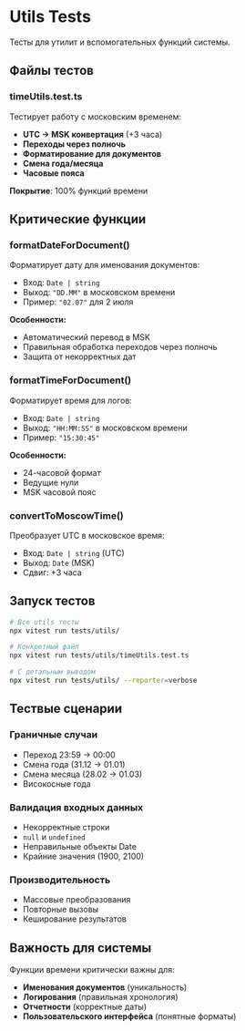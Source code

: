 # Utils Tests

Тесты для утилит и вспомогательных функций системы.

## Файлы тестов

### timeUtils.test.ts
Тестирует работу с московским временем:
- **UTC → MSK конвертация** (+3 часа)
- **Переходы через полночь**
- **Форматирование для документов**
- **Смена года/месяца**
- **Часовые пояса**

**Покрытие**: 100% функций времени

## Критические функции

### formatDateForDocument()
Форматирует дату для именования документов:
- Вход: `Date | string`
- Выход: `"DD.MM"` в московском времени
- Пример: `"02.07"` для 2 июля

**Особенности:**
- Автоматический перевод в MSK
- Правильная обработка переходов через полночь
- Защита от некорректных дат

### formatTimeForDocument()
Форматирует время для логов:
- Вход: `Date | string`
- Выход: `"HH:MM:SS"` в московском времени
- Пример: `"15:30:45"`

**Особенности:**
- 24-часовой формат
- Ведущие нули
- MSK часовой пояс

### convertToMoscowTime()
Преобразует UTC в московское время:
- Вход: `Date | string` (UTC)
- Выход: `Date` (MSK)
- Сдвиг: +3 часа

## Запуск тестов

```bash
# Все utils тесты
npx vitest run tests/utils/

# Конкретный файл
npx vitest run tests/utils/timeUtils.test.ts

# С детальным выводом
npx vitest run tests/utils/ --reporter=verbose
```

## Тествые сценарии

### Граничные случаи
- Переход 23:59 → 00:00
- Смена года (31.12 → 01.01)
- Смена месяца (28.02 → 01.03)
- Високосные года

### Валидация входных данных
- Некорректные строки
- `null` и `undefined`
- Неправильные объекты Date
- Крайние значения (1900, 2100)

### Производительность
- Массовые преобразования
- Повторные вызовы
- Кеширование результатов

## Важность для системы

Функции времени критически важны для:
- **Именования документов** (уникальность)
- **Логирования** (правильная хронология)  
- **Отчетности** (корректные даты)
- **Пользовательского интерфейса** (понятные форматы)